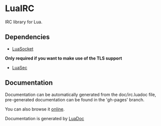 LuaIRC
============

IRC library for Lua.

Dependencies
-------------

 * [LuaSocket](http://w3.impa.br/~diego/software/luasocket/)

**Only required if you want to make use of the TLS support**

 * [LuaSec](http://www.inf.puc-rio.br/~brunoos/luasec/)

Documentation
-------------
Documentation can be automatically generated from the doc/irc.luadoc file, pre-generated documentation can be found in the 'gh-pages' branch.

You can also browse it [online](http://jakobovrum.github.com/LuaIRC/doc/modules/irc.html).

Documentation is generated by [LuaDoc](http://luadoc.luaforge.net/)

